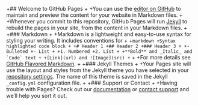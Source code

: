 +## Welcome to GitHub Pages
 +
 +You can use the [editor on GitHub](https://github.com/xdaftcraft/Les_Petites_Excuses_De_Kristal/edit/master/README.md) to maintain and preview the content for your website in Markdown files.
 +
 +Whenever you commit to this repository, GitHub Pages will run [Jekyll](https://jekyllrb.com/) to rebuild the pages in your site, from the content in your Markdown files.
 +
 +### Markdown
 +
 +Markdown is a lightweight and easy-to-use syntax for styling your writing. It includes conventions for
 +
 +```markdown
 +Syntax highlighted code block
 +
 +# Header 1
 +## Header 2
 +### Header 3
 +
 +- Bulleted
 +- List
 +
 +1. Numbered
 +2. List
 +
 +**Bold** and _Italic_ and `Code` text
 +
 +[Link](url) and ![Image](src)
 +```
 +
 +For more details see [GitHub Flavored Markdown](https://guides.github.com/features/mastering-markdown/).
 +
 +### Jekyll Themes
 +
 +Your Pages site will use the layout and styles from the Jekyll theme you have selected in your [repository settings](https://github.com/xdaftcraft/Les_Petites_Excuses_De_Kristal/settings). The name of this theme is saved in the Jekyll `_config.yml` configuration file.
 +
 +### Support or Contact
 +
 +Having trouble with Pages? Check out our [documentation](https://help.github.com/categories/github-pages-basics/) or [contact support](https://github.com/contact) and we’ll help you sort it out.
